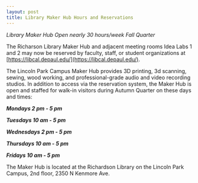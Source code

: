 ```yaml
---
layout: post
title: Library Maker Hub Hours and Reservations
---
```


*Library Maker Hub Open nearly 30 hours/week Fall Quarter*  

The Richarson Library Maker Hub and adjacent meeting rooms Idea Labs 1 and 2 may now be reserved by faculty, staff, or student organizations at [https://libcal.depaul.edu/](https://libcal.depaul.edu/).
 
The Lincoln Park Campus Maker Hub provides 3D printing, 3d scanning, sewing, wood working, and professional-grade audio and video recording studios.  In addition to access via the reservation system, the Maker Hub is open and staffed for walk-in visitors during Autumn Quarter on these days and times: 

***Mondays 2 pm - 5 pm***

***Tuesdays 10 am - 5 pm***

***Wednesdays 2 pm - 5 pm***

***Thursdays 10 am - 5 pm***

***Fridays 10 am - 5 pm***


The Maker Hub is located at the Richardson Library on the Lincoln Park Campus, 2nd floor, 2350 N Kenmore Ave.


  
